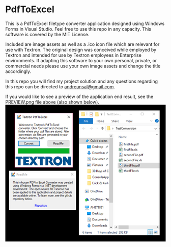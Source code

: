 # PdfToExcel
This is a PdfToExcel filetype converter application designed using Windows Forms in Visual Studio.
Feel free to use this repo in any capacity. This software is covered by the MIT License.

Included are image assets as well as a .ico icon file which are relevant for use with Textron.
The original design was conceived while employed by Textron and intended for use by Textron employees
in Enterprise environments. If adapting this software to your own personal, private, or commercial 
needs please use your own image assets and change the title accordingly.

In this repo you will find my project solution and any questions regarding this repo
can be directed to andreunsal@gmail.com.

If you would like to see a preview of the application end result, see the PREVIEW.png file above (also shown below).
![alt tag](https://github.com/andrejandre/PdfToExcel/blob/master/PREVIEW.PNG "")
